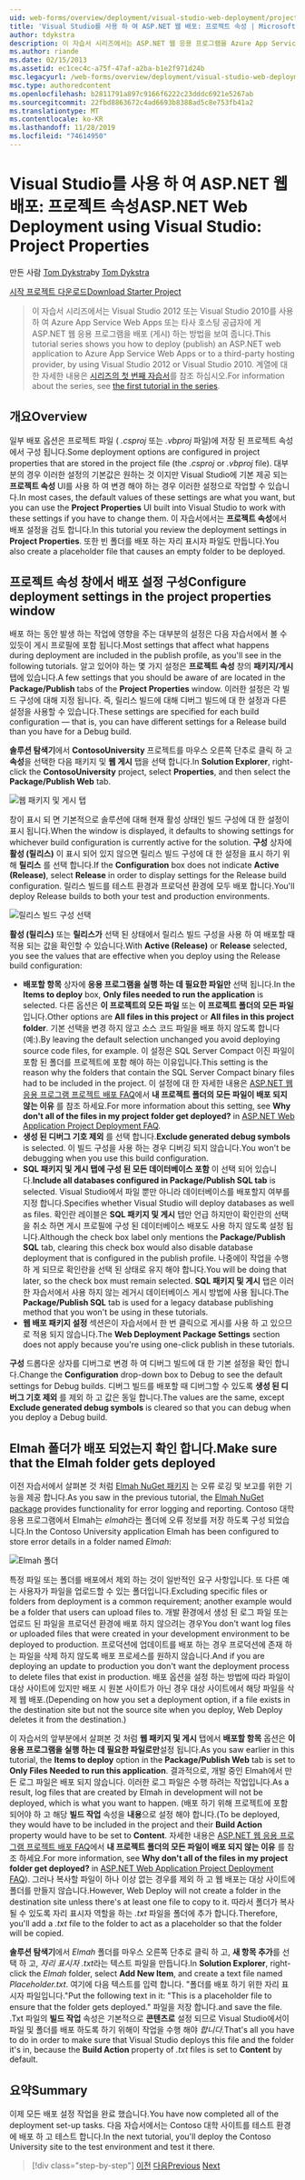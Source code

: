 ```yaml
---
uid: web-forms/overview/deployment/visual-studio-web-deployment/project-properties
title: 'Visual Studio를 사용 하 여 ASP.NET 웹 배포: 프로젝트 속성 | Microsoft Docs'
author: tdykstra
description: 이 자습서 시리즈에서는 ASP.NET 웹 응용 프로그램을 Azure App Service Web Apps 또는 타사 호스팅 공급자 (usin ...)에 배포 (게시) 하는 방법을 보여 줍니다.
ms.author: riande
ms.date: 02/15/2013
ms.assetid: ec1cec4c-a75f-47af-a2ba-b1e2f971d24b
msc.legacyurl: /web-forms/overview/deployment/visual-studio-web-deployment/project-properties
msc.type: authoredcontent
ms.openlocfilehash: b2811791a897c9166f6222c23dddc6921e5267ab
ms.sourcegitcommit: 22fbd8863672c4ad6693b8388ad5c8e753fb41a2
ms.translationtype: MT
ms.contentlocale: ko-KR
ms.lasthandoff: 11/28/2019
ms.locfileid: "74614950"
---
```

# <a name="aspnet-web-deployment-using-visual-studio-project-properties"></a><span data-ttu-id="41277-103">Visual Studio를 사용 하 여 ASP.NET 웹 배포: 프로젝트 속성</span><span class="sxs-lookup"><span data-stu-id="41277-103">ASP.NET Web Deployment using Visual Studio: Project Properties</span></span>

<span data-ttu-id="41277-104">만든 사람 [Tom Dykstra](https://github.com/tdykstra)</span><span class="sxs-lookup"><span data-stu-id="41277-104">by [Tom Dykstra](https://github.com/tdykstra)</span></span>

[<span data-ttu-id="41277-105">시작 프로젝트 다운로드</span><span class="sxs-lookup"><span data-stu-id="41277-105">Download Starter Project</span></span>](https://go.microsoft.com/fwlink/p/?LinkId=282627)

> <span data-ttu-id="41277-106">이 자습서 시리즈에서는 Visual Studio 2012 또는 Visual Studio 2010를 사용 하 여 Azure App Service Web Apps 또는 타사 호스팅 공급자에 게 ASP.NET 웹 응용 프로그램을 배포 (게시) 하는 방법을 보여 줍니다.</span><span class="sxs-lookup"><span data-stu-id="41277-106">This tutorial series shows you how to deploy (publish) an ASP.NET web application to Azure App Service Web Apps or to a third-party hosting provider, by using Visual Studio 2012 or Visual Studio 2010.</span></span> <span data-ttu-id="41277-107">계열에 대 한 자세한 내용은 [시리즈의 첫 번째 자습서](introduction.md)를 참조 하십시오.</span><span class="sxs-lookup"><span data-stu-id="41277-107">For information about the series, see [the first tutorial in the series](introduction.md).</span></span>

## <a name="overview"></a><span data-ttu-id="41277-108">개요</span><span class="sxs-lookup"><span data-stu-id="41277-108">Overview</span></span>

<span data-ttu-id="41277-109">일부 배포 옵션은 프로젝트 파일 ( *.csproj* 또는 *.vbproj* 파일)에 저장 된 프로젝트 속성에서 구성 됩니다.</span><span class="sxs-lookup"><span data-stu-id="41277-109">Some deployment options are configured in project properties that are stored in the project file (the *.csproj* or *.vbproj* file).</span></span> <span data-ttu-id="41277-110">대부분의 경우 이러한 설정의 기본값은 원하는 것 이지만 Visual Studio에 기본 제공 되는 **프로젝트 속성** UI를 사용 하 여 변경 해야 하는 경우 이러한 설정으로 작업할 수 있습니다.</span><span class="sxs-lookup"><span data-stu-id="41277-110">In most cases, the default values of these settings are what you want, but you can use the **Project Properties** UI built into Visual Studio to work with these settings if you have to change them.</span></span> <span data-ttu-id="41277-111">이 자습서에서는 **프로젝트 속성**에서 배포 설정을 검토 합니다.</span><span class="sxs-lookup"><span data-stu-id="41277-111">In this tutorial you review the deployment settings in **Project Properties**.</span></span> <span data-ttu-id="41277-112">또한 빈 폴더를 배포 하는 자리 표시자 파일도 만듭니다.</span><span class="sxs-lookup"><span data-stu-id="41277-112">You also create a placeholder file that causes an empty folder to be deployed.</span></span>

## <a name="configure-deployment-settings-in-the-project-properties-window"></a><span data-ttu-id="41277-113">프로젝트 속성 창에서 배포 설정 구성</span><span class="sxs-lookup"><span data-stu-id="41277-113">Configure deployment settings in the project properties window</span></span>

<span data-ttu-id="41277-114">배포 하는 동안 발생 하는 작업에 영향을 주는 대부분의 설정은 다음 자습서에서 볼 수 있듯이 게시 프로필에 포함 됩니다.</span><span class="sxs-lookup"><span data-stu-id="41277-114">Most settings that affect what happens during deployment are included in the publish profile, as you'll see in the following tutorials.</span></span> <span data-ttu-id="41277-115">알고 있어야 하는 몇 가지 설정은 **프로젝트 속성** 창의 **패키지/게시** 탭에 있습니다.</span><span class="sxs-lookup"><span data-stu-id="41277-115">A few settings that you should be aware of are located in the **Package/Publish** tabs of the **Project Properties** window.</span></span> <span data-ttu-id="41277-116">이러한 설정은 각 빌드 구성에 대해 지정 됩니다. 즉, 릴리스 빌드에 대해 디버그 빌드에 대 한 설정과 다른 설정을 사용할 수 있습니다.</span><span class="sxs-lookup"><span data-stu-id="41277-116">These settings are specified for each build configuration — that is, you can have different settings for a Release build than you have for a Debug build.</span></span>

<span data-ttu-id="41277-117">**솔루션 탐색기**에서 **ContosoUniversity** 프로젝트를 마우스 오른쪽 단추로 클릭 하 고 **속성**을 선택한 다음 패키지 및 **웹 게시** 탭을 선택 합니다.</span><span class="sxs-lookup"><span data-stu-id="41277-117">In **Solution Explorer**, right-click the **ContosoUniversity** project, select **Properties**, and then select the **Package/Publish Web** tab.</span></span>

![웹 패키지 및 게시 탭](project-properties/_static/image1.png)

<span data-ttu-id="41277-119">창이 표시 되 면 기본적으로 솔루션에 대해 현재 활성 상태인 빌드 구성에 대 한 설정이 표시 됩니다.</span><span class="sxs-lookup"><span data-stu-id="41277-119">When the window is displayed, it defaults to showing settings for whichever build configuration is currently active for the solution.</span></span> <span data-ttu-id="41277-120">**구성** 상자에 **활성 (릴리스)** 이 표시 되어 있지 않으면 릴리스 빌드 구성에 대 한 설정을 표시 하기 위해 **릴리스** 를 선택 합니다.</span><span class="sxs-lookup"><span data-stu-id="41277-120">If the **Configuration** box does not indicate **Active (Release)**, select **Release** in order to display settings for the Release build configuration.</span></span> <span data-ttu-id="41277-121">릴리스 빌드를 테스트 환경과 프로덕션 환경에 모두 배포 합니다.</span><span class="sxs-lookup"><span data-stu-id="41277-121">You'll deploy Release builds to both your test and production environments.</span></span>

![릴리스 빌드 구성 선택](project-properties/_static/image2.png)

<span data-ttu-id="41277-123">**활성 (릴리스)** 또는 **릴리스가** 선택 된 상태에서 릴리스 빌드 구성을 사용 하 여 배포할 때 적용 되는 값을 확인할 수 있습니다.</span><span class="sxs-lookup"><span data-stu-id="41277-123">With **Active (Release)** or **Release** selected, you see the values that are effective when you deploy using the Release build configuration:</span></span>

- <span data-ttu-id="41277-124">**배포할 항목** 상자에 **응용 프로그램을 실행 하는 데 필요한 파일만** 선택 됩니다.</span><span class="sxs-lookup"><span data-stu-id="41277-124">In the **Items to deploy** box, **Only files needed to run the application** is selected.</span></span> <span data-ttu-id="41277-125">다른 옵션은 **이 프로젝트의 모든 파일** 또는 **이 프로젝트 폴더의 모든 파일**입니다.</span><span class="sxs-lookup"><span data-stu-id="41277-125">Other options are **All files in this project** or **All files in this project folder**.</span></span> <span data-ttu-id="41277-126">기본 선택을 변경 하지 않고 소스 코드 파일을 배포 하지 않도록 합니다 (예:).</span><span class="sxs-lookup"><span data-stu-id="41277-126">By leaving the default selection unchanged you avoid deploying source code files, for example.</span></span> <span data-ttu-id="41277-127">이 설정은 SQL Server Compact 이진 파일이 포함 된 폴더를 프로젝트에 포함 해야 하는 이유입니다.</span><span class="sxs-lookup"><span data-stu-id="41277-127">This setting is the reason why the folders that contain the SQL Server Compact binary files had to be included in the project.</span></span> <span data-ttu-id="41277-128">이 설정에 대 한 자세한 내용은 [ASP.NET 웹 응용 프로그램 프로젝트 배포 FAQ](https://msdn.microsoft.com/library/ee942158.aspx)에서 **내 프로젝트 폴더의 모든 파일이 배포 되지 않는 이유** 를 참조 하세요.</span><span class="sxs-lookup"><span data-stu-id="41277-128">For more information about this setting, see **Why don't all of the files in my project folder get deployed?** in [ASP.NET Web Application Project Deployment FAQ](https://msdn.microsoft.com/library/ee942158.aspx).</span></span>
- <span data-ttu-id="41277-129">**생성 된 디버그 기호 제외** 를 선택 합니다.</span><span class="sxs-lookup"><span data-stu-id="41277-129">**Exclude generated debug symbols** is selected.</span></span> <span data-ttu-id="41277-130">이 빌드 구성을 사용 하는 경우 디버깅 되지 않습니다.</span><span class="sxs-lookup"><span data-stu-id="41277-130">You won't be debugging when you use this build configuration.</span></span>
- <span data-ttu-id="41277-131">**SQL 패키지 및 게시 탭에 구성 된 모든 데이터베이스 포함** 이 선택 되어 있습니다.</span><span class="sxs-lookup"><span data-stu-id="41277-131">**Include all databases configured in Package/Publish SQL tab** is selected.</span></span> <span data-ttu-id="41277-132">Visual Studio에서 파일 뿐만 아니라 데이터베이스를 배포할지 여부를 지정 합니다.</span><span class="sxs-lookup"><span data-stu-id="41277-132">Specifies whether Visual Studio will deploy databases as well as files.</span></span> <span data-ttu-id="41277-133">확인란 레이블은 **SQL 패키지 및 게시** 탭만 언급 하지만이 확인란의 선택을 취소 하면 게시 프로필에 구성 된 데이터베이스 배포도 사용 하지 않도록 설정 됩니다.</span><span class="sxs-lookup"><span data-stu-id="41277-133">Although the check box label only mentions the **Package/Publish SQL** tab, clearing this check box would also disable database deployment that is configured in the publish profile.</span></span> <span data-ttu-id="41277-134">나중에이 작업을 수행 하 게 되므로 확인란을 선택 된 상태로 유지 해야 합니다.</span><span class="sxs-lookup"><span data-stu-id="41277-134">You will be doing that later, so the check box must remain selected.</span></span> <span data-ttu-id="41277-135">**SQL 패키지 및 게시** 탭은 이러한 자습서에서 사용 하지 않는 레거시 데이터베이스 게시 방법에 사용 됩니다.</span><span class="sxs-lookup"><span data-stu-id="41277-135">The **Package/Publish SQL** tab is used for a legacy database publishing method that you won't be using in these tutorials.</span></span>
- <span data-ttu-id="41277-136">**웹 배포 패키지 설정** 섹션은이 자습서에서 한 번 클릭으로 게시를 사용 하 고 있으므로 적용 되지 않습니다.</span><span class="sxs-lookup"><span data-stu-id="41277-136">The **Web Deployment Package Settings** section does not apply because you're using one-click publish in these tutorials.</span></span>

<span data-ttu-id="41277-137">**구성** 드롭다운 상자를 디버그로 변경 하 여 디버그 빌드에 대 한 기본 설정을 확인 합니다.</span><span class="sxs-lookup"><span data-stu-id="41277-137">Change the **Configuration** drop-down box to Debug to see the default settings for Debug builds.</span></span> <span data-ttu-id="41277-138">디버그 빌드를 배포할 때 디버그할 수 있도록 **생성 된 디버그 기호 제외** 를 제외 하 고 값은 동일 합니다.</span><span class="sxs-lookup"><span data-stu-id="41277-138">The values are the same, except **Exclude generated debug symbols** is cleared so that you can debug when you deploy a Debug build.</span></span>

## <a name="make-sure-that-the-elmah-folder-gets-deployed"></a><span data-ttu-id="41277-139">Elmah 폴더가 배포 되었는지 확인 합니다.</span><span class="sxs-lookup"><span data-stu-id="41277-139">Make sure that the Elmah folder gets deployed</span></span>

<span data-ttu-id="41277-140">이전 자습서에서 살펴본 것 처럼 [Elmah NuGet 패키지](http://www.hanselman.com/blog/NuGetPackageOfTheWeek7ELMAHErrorLoggingModulesAndHandlersWithSQLServerCompact.aspx) 는 오류 로깅 및 보고를 위한 기능을 제공 합니다.</span><span class="sxs-lookup"><span data-stu-id="41277-140">As you saw in the previous tutorial, the [Elmah NuGet package](http://www.hanselman.com/blog/NuGetPackageOfTheWeek7ELMAHErrorLoggingModulesAndHandlersWithSQLServerCompact.aspx) provides functionality for error logging and reporting.</span></span> <span data-ttu-id="41277-141">Contoso 대학 응용 프로그램에서 Elmah는 *elmah*라는 폴더에 오류 정보를 저장 하도록 구성 되었습니다.</span><span class="sxs-lookup"><span data-stu-id="41277-141">In the Contoso University application Elmah has been configured to store error details in a folder named *Elmah*:</span></span>

![Elmah 폴더](project-properties/_static/image3.png)

<span data-ttu-id="41277-143">특정 파일 또는 폴더를 배포에서 제외 하는 것이 일반적인 요구 사항입니다. 또 다른 예는 사용자가 파일을 업로드할 수 있는 폴더입니다.</span><span class="sxs-lookup"><span data-stu-id="41277-143">Excluding specific files or folders from deployment is a common requirement; another example would be a folder that users can upload files to.</span></span> <span data-ttu-id="41277-144">개발 환경에서 생성 된 로그 파일 또는 업로드 된 파일을 프로덕션 환경에 배포 하지 않으려는 경우</span><span class="sxs-lookup"><span data-stu-id="41277-144">You don't want log files or uploaded files that were created in your development environment to be deployed to production.</span></span> <span data-ttu-id="41277-145">프로덕션에 업데이트를 배포 하는 경우 프로덕션에 존재 하는 파일을 삭제 하지 않도록 배포 프로세스를 원하지 않습니다.</span><span class="sxs-lookup"><span data-stu-id="41277-145">And if you are deploying an update to production you don't want the deployment process to delete files that exist in production.</span></span> <span data-ttu-id="41277-146">배포 옵션을 설정 하는 방법에 따라 파일이 대상 사이트에 있지만 배포 시 원본 사이트가 아닌 경우 대상 사이트에서 해당 파일을 삭제 웹 배포.</span><span class="sxs-lookup"><span data-stu-id="41277-146">(Depending on how you set a deployment option, if a file exists in the destination site but not the source site when you deploy, Web Deploy deletes it from the destination.)</span></span>

<span data-ttu-id="41277-147">이 자습서의 앞부분에서 살펴본 것 처럼 **웹 패키지 및 게시** 탭에서 **배포할 항목** 옵션은 **이 응용 프로그램을 실행 하는 데 필요한 파일로만**설정 됩니다.</span><span class="sxs-lookup"><span data-stu-id="41277-147">As you saw earlier in this tutorial, the **Items to deploy** option in the **Package/Publish Web** tab is set to **Only Files Needed to run this application**.</span></span> <span data-ttu-id="41277-148">결과적으로, 개발 중인 Elmah에서 만든 로그 파일은 배포 되지 않습니다. 이러한 로그 파일은 수행 하려는 작업입니다.</span><span class="sxs-lookup"><span data-stu-id="41277-148">As a result, log files that are created by Elmah in development will not be deployed, which is what you want to happen.</span></span> <span data-ttu-id="41277-149">(배포 하기 위해 프로젝트에 포함 되어야 하 고 해당 **빌드 작업** 속성을 **내용**으로 설정 해야 합니다.</span><span class="sxs-lookup"><span data-stu-id="41277-149">(To be deployed, they would have to be included in the project and their **Build Action** property would have to be set to **Content**.</span></span> <span data-ttu-id="41277-150">자세한 내용은 [ASP.NET 웹 응용 프로그램 프로젝트 배포 FAQ](https://msdn.microsoft.com/library/ee942158.aspx)에서 **내 프로젝트 폴더의 모든 파일이 배포 되지 않는 이유** 를 참조 하세요.</span><span class="sxs-lookup"><span data-stu-id="41277-150">For more information, see **Why don't all of the files in my project folder get deployed?** in [ASP.NET Web Application Project Deployment FAQ](https://msdn.microsoft.com/library/ee942158.aspx)).</span></span> <span data-ttu-id="41277-151">그러나 복사할 파일이 하나 이상 없는 경우를 제외 하 고 웹 배포는 대상 사이트에 폴더를 만들지 않습니다.</span><span class="sxs-lookup"><span data-stu-id="41277-151">However, Web Deploy will not create a folder in the destination site unless there's at least one file to copy to it.</span></span> <span data-ttu-id="41277-152">따라서 폴더가 복사 될 수 있도록 자리 표시자 역할을 하는 *.txt* 파일을 폴더에 추가 합니다.</span><span class="sxs-lookup"><span data-stu-id="41277-152">Therefore, you'll add a *.txt* file to the folder to act as a placeholder so that the folder will be copied.</span></span>

<span data-ttu-id="41277-153">**솔루션 탐색기**에서 *Elmah* 폴더를 마우스 오른쪽 단추로 클릭 하 고, **새 항목 추가**를 선택 하 고, *자리 표시자 .txt*라는 텍스트 파일을 만듭니다.</span><span class="sxs-lookup"><span data-stu-id="41277-153">In **Solution Explorer**, right-click the *Elmah* folder, select **Add New Item**, and create a text file named *Placeholder.txt*.</span></span> <span data-ttu-id="41277-154">여기에 다음 텍스트를 입력 합니다. "폴더를 배포 하기 위한 자리 표시자 파일입니다."</span><span class="sxs-lookup"><span data-stu-id="41277-154">Put the following text in it: "This is a placeholder file to ensure that the folder gets deployed."</span></span> <span data-ttu-id="41277-155">파일을 저장 합니다.</span><span class="sxs-lookup"><span data-stu-id="41277-155">and save the file.</span></span> <span data-ttu-id="41277-156">.Txt 파일의 **빌드 작업** 속성은 기본적으로 **콘텐츠로** 설정 되므로 Visual Studio에서이 파일 및 폴더를 배포 하도록 하기 위해이 작업을 수행 해야 *합니다.*</span><span class="sxs-lookup"><span data-stu-id="41277-156">That's all you have to do in order to make sure that Visual Studio deploys this file and the folder it's in, because the **Build Action** property of *.txt* files is set to **Content** by default.</span></span>

## <a name="summary"></a><span data-ttu-id="41277-157">요약</span><span class="sxs-lookup"><span data-stu-id="41277-157">Summary</span></span>

<span data-ttu-id="41277-158">이제 모든 배포 설정 작업을 완료 했습니다.</span><span class="sxs-lookup"><span data-stu-id="41277-158">You have now completed all of the deployment set-up tasks.</span></span> <span data-ttu-id="41277-159">다음 자습서에서는 Contoso 대학 사이트를 테스트 환경에 배포 하 고 테스트 합니다.</span><span class="sxs-lookup"><span data-stu-id="41277-159">In the next tutorial, you'll deploy the Contoso University site to the test environment and test it there.</span></span>

> [!div class="step-by-step"]
> <span data-ttu-id="41277-160">[이전](web-config-transformations.md)
> [다음](deploying-to-iis.md)</span><span class="sxs-lookup"><span data-stu-id="41277-160">[Previous](web-config-transformations.md)
[Next](deploying-to-iis.md)</span></span>
